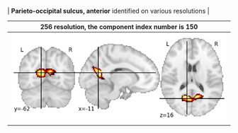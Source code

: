 


| **Parieto-occipital sulcus, anterior** identified on various resolutions |

| 256 resolution, the component index number is 150|  
|:---:|  
| ![Component 256](../256/final/150.jpg "From component 256: Parieto-occipital sulcus, anterior") |